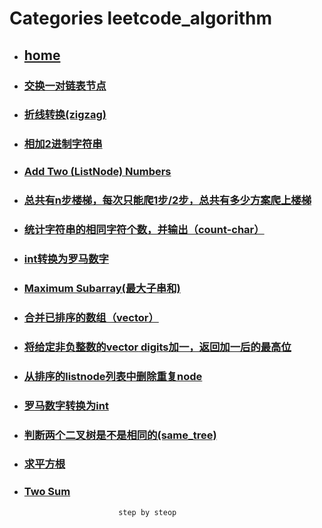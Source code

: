 # Categories leetcode_algorithm
* ## [home](../README.md)
* ### [交换一对链表节点](Swap_Nodes_in_Pairs.md)
* ### [折线转换(zigzag)](ZigZag_Conversion.md)
* ### [相加2进制字符串](add_binary.md)
* ### [Add Two (ListNode) Numbers](add_two_numbers.md)
* ### [总共有n步楼梯，每次只能爬1步/2步，总共有多少方案爬上楼梯](climbing_stairs.md)
* ### [统计字符串的相同字符个数，并输出（count-char）](count_and_say.md)
* ### [int转换为罗马数字](intToRoman.md)
* ### [Maximum Subarray(最大子串和)](maximum_subarray.md)
* ### [合并已排序的数组（vector）](merge_sorted_array.md)
* ### [将给定非负整数的vector<int> digits加一，返回加一后的最高位](plus_one.md)
* ### [从排序的listnode列表中删除重复node](removeDuplicatesFromSortedList.md)
* ### [罗马数字转换为int](romanToInt.md)
* ### [判断两个二叉树是不是相同的(same_tree)](same_tree.md)
* ### [求平方根](sqrt.md)
* ### [Two Sum](two_sum.md)
                           step by steop
